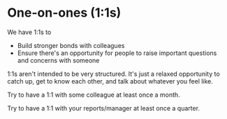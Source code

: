# One-on-ones \(1:1s\)

We have 1:1s to

* Build stronger bonds with colleagues
* Ensure there's an opportunity for people to raise important questions and concerns with someone

1:1s aren't intended to be very structured. It's just a relaxed opportunity to catch up, get to know each other, and talk about whatever you feel like.

Try to have a 1:1 with some colleague at least once a month.

Try to have a 1:1 with your reports/manager at least once a quarter.



